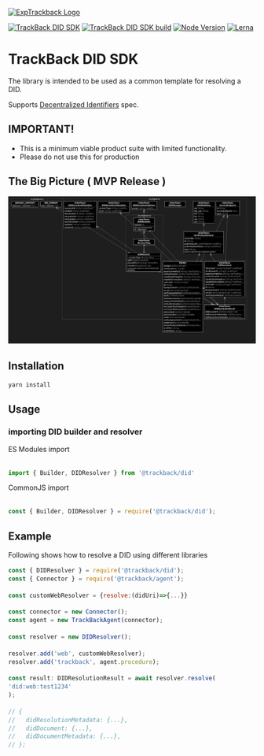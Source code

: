 
[![ExpTrackback Logo](https://user-images.githubusercontent.com/2051324/127407635-236f8a7a-4ca6-410a-9fc4-add396743cfa.png)](https://trackback.co.nz/)

[![TrackBack DID SDK](https://img.shields.io/badge/trackback--did-0.0.1--alpha-9cf)](https://github.com/trackback-blockchain/trackback-verifiable/tree/main/packages/trackback-did)
[![TrackBack DID SDK build](https://img.shields.io/badge/build-pass-blueviolet)](https://github.com/trackback-blockchain/trackback-verifiable/tree/main/packages)
[![Node Version](https://img.shields.io/badge/nodejs-14.0.0+-8ca)](https://nodejs.org/es/blog/release/v14.0.0)
[![Lerna](https://img.shields.io/badge/maintained%20with-lerna-cc00ff.svg)](https://lerna.js.org/)

# TrackBack DID SDK

The library is intended to be used as a common template for resolving a DID.

Supports [Decentralized Identifiers](https://w3c.github.io/did-core/#identifier) spec.

## IMPORTANT!

* This is a minimum viable product suite with limited functionality.
* Please do not use this for production

## The Big Picture ( MVP Release )
![Architecture](Architecture.png)
## Installation

```bash
yarn install
```

## Usage

### importing DID builder and resolver

ES Modules import

```javascript

import { Builder, DIDResolver } from '@trackback/did'

```

CommonJS import

```javascript

const { Builder, DIDResolver } = require('@trackback/did');

```

## Example

Following shows how to resolve a DID using different libraries

```javascript
const { DIDResolver } = require('@trackback/did');
const { Connector } = require('@trackback/agent');

const customWebResolver = {resolve:(didUri)=>{...}}

const connector = new Connector();
const agent = new TrackBackAgent(connector);

const resolver = new DIDResolver();

resolver.add('web', customWebResolver);
resolver.add('trackback', agent.procedure);

const result: DIDResolutionResult = await resolver.resolve(
'did:web:test1234'
);

// {
//   didResolutionMetadata: {...},
//   didDocument: {...},
//   didDocumentMetadata: {...},
// };

```
